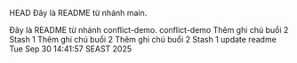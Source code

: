 HEAD
Đây là README từ nhánh main.

Đây là README từ nhánh conflict-demo.
conflict-demo
Thêm ghi chú buổi 2
Stash 1
Thêm ghi chú buổi 2
Thêm ghi chú buổi 2
Stash 1
update readme Tue Sep 30 14:41:57 SEAST 2025
